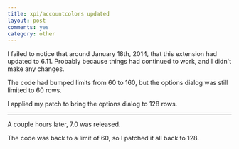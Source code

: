 ```yaml
---
title: xpi/accountcolors updated
layout: post
comments: yes
category: other
---
```


I failed to notice that around January 18th, 2014, that this extension had
updated to 6.11.  Probably because things had continued to work, and I didn't
make any changes.

The code had bumped limits from 60 to 160, but the options dialog was still
limited to 60 rows.

I applied my patch to bring the options dialog to 128 rows.

-----

A couple hours later, 7.0 was released.

The code was back to a limit of 60, so I patched it all back to 128.
